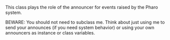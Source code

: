 This class plays the role of the announcer for events raised by the Pharo system.BEWARE: You should not need to subclass me. Think about just using me to send your announces (if you need system behavior) or using your own announcers as instance or class  variables.